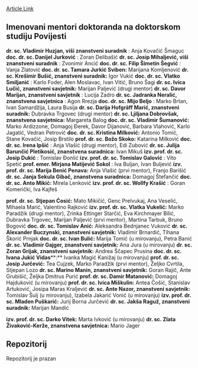 [Article Link](https://www.fhs.hr/studiji/doktorski/mentori/povijest)

## Imenovani mentori doktoranda na doktorskom studiju Povijesti
**dr. sc. Vladimir Huzjan, viši znanstveni suradnik** : Anja Kovačić Šmaguc
**doc. dr. sc. Danijel Jurković** : Zoran Delibašić
**dr. sc. Josip Mihaljević, viši znanstveni suradnik** : Zvonimir Ancić
**doc. dr. sc. Filip Šimetin Šegvić** : Vanja Zlatović
**doc. dr. sc. Tamara Jurkić Sviben:** Marijana Komljenović
**dr. sc. Krešimir Bušić, znanstveni suradnik:** Igor Vukić
**doc. dr. sc. Vlatko Smiljanić** : Karlo Foder, Alen Moslavac, Ivan Vitić, Bruno Šagi
**dr. sc. Ivica Lučić, znanstveni savjetnik:** Marijan Paljević (drugi mentor)
**dr. sc. Davor Marijan, znanstveni savjetnik** : Lucija Zadro
**dr. sc. Jadranka Neralić, znanstvena savjetnica** : Agon Rrezja
**doc. dr. sc. Mijo Beljo** : Marko Brtan, Ivan Samardžija, Laura Busija
**dr. sc. Darija Hofgräff Marić, znanstveni suradnik:** Dubravka Trgovec (drugi mentor)
**dr. sc. Ljiljana Dobrovšak, znanstvena savjetnica:** Margareta Balog
**doc. dr. sc. Vladimir Šumanović:** Marko Ardizzone, Domagoj Đerek, Davor Dijanović, Barbara Vlahović, Karlo Jagatić, Vedran Petrović
**doc. dr. sc. Kristina Milković:** Antonio Tomić, Stane Kovačić, Josip Brstilo
**prof. dr. sc. Božo Skoko:** Katarina Milković
**doc. dr. sc. Irena Ipšić** : Anja Vlašić (drugi mentor), Edi Zubović
**dr. sc. Julija Barunčić Pletikosić, znanstvena suradnica:** Ivan Mikuš
**izv. prof. dr. sc. Josip Dukić** : Tomislav Đonlić
**izv. prof. dr. sc. Tomislav Galović** : Vito Spetić
**prof. emer. Mirjana Matijević Sokol** : Iva Buljan, Ivan Buljević
**izv. prof. dr. sc. Marija Benić Penava:** Anja Vlašić (prvi mentor), Franjo Barišić
**dr. sc. Janja Sekula Gibač, znanstvena suradnica:** Domagoj Štefančić
**doc. dr. sc. Anto Mikić:** Mirela Lenković
**izv. prof. dr. sc. Wollfy Krašić** : Goran Komerički, Iva Kajfeš  
  
**prof. dr. sc. Stjepan Ćosić:** Mato Mikičić, Genc Prelvukaj, Ana Veselić, Mihaela Marić, Valentino Rajković
**izv. prof. dr. sc. Vlatka Vukelić:** Marko Paradžik (drugi mentor), Zrinka Ettinger Starčić, Eva Kirchmayer Bilić, Dubravka Trgovec, Marijan Paljević (prvi mentor), Martina Tarbuk, Bruno Bogović
**doc. dr. sc. Tomislav Anić:** Aleksandra Bednjanec Vuković
**dr. sc. Alexander Buczynski, znanstveni savjetnik:** Vladimir Brnardić, Tihana Škorić Prnjak
**doc. dr. sc. Ivan Bulić:** Marija Tomić (u mirovanju), Petra Banić
**dr. sc. Vladimir Gajger, znanstveni savjetnik:** Ana Jura (u mirovanju)
**dr. sc. Zoran Grijak, znanstveni savjetnik:** Andrea Ščapec Prusina
**doc. dr. sc. Ivana Jukić Vidas****:** Ivanka Magić Kanižaj (u mirovanju)
**prof. dr. sc. Josip Jurčević:** Tea Cujzek, Marko Paradžik (prvi mentor), Željko Cvrtila, Stjepan Lozo
**dr. sc. Marino Manin, znanstveni savjetnik:** Goran Rajič, Ante Grubišić, Željka Dmitrus Purić
**prof. dr. sc. Damir Matanović:** Domagoj Hajduković (u mirovanju)
**prof. dr. sc. Ivica Miškulin:** Antea Čošić, Stanislav Artuković, Josipa Maras Kraljević
**dr. sc. Ante Nazor, znanstveni savjetnik:** Tomislav Šulj (u mirovanju), Izabela Jakarić Vonić (u mirovanju)
**izv. prof. dr. sc. Mladen Puškarić:** Jurij Borna Jurčević
**dr. sc. Jakša Raguž, znanstveni suradnik:** Marijan Mandić   
  
**izv. prof. dr. sc. Darko Vitek:** Marta Ivković (u mirovanju)
**dr. sc. Zlata Živaković-Kerže, znanstvena savjetnica:** Mario Jager
  

## Repozitorij
Repozitorij je prazan
